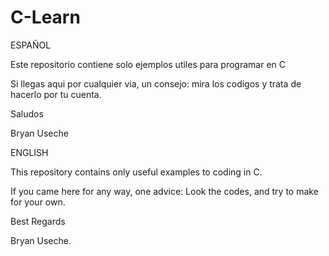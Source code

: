 # C-Learn
ESPAÑOL

Este repositorio contiene solo ejemplos utiles para programar en C

Si llegas aqui por cualquier via, un consejo: mira los codigos y trata de hacerlo por tu cuenta.

Saludos

Bryan Useche

ENGLISH

This repository contains only useful examples to coding in C.

If you came here for any way, one advice: Look the codes, and try to make for your own.

Best Regards

Bryan Useche.
